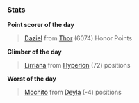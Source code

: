 

### Stats

**Point scorer of the day**
>[Daziel](/#/character/Thor/1197748) from [Thor](/#/ranking/Thor)  (6074) Honor Points


**Climber of the day**
>[Lirriana](/#/character/Hyperion/484775) from [Hyperion](/#/ranking/Hyperion)  (72) positions


**Worst of the day**
>[Mochito](/#/character/Deyla/963320) from [Deyla](/#/ranking/Deyla)  (-4) positions


